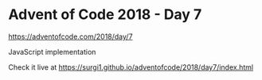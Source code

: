 # Advent of Code 2018 - Day 7

https://adventofcode.com/2018/day/7

JavaScript implementation

Check it live at https://surgi1.github.io/adventofcode/2018/day7/index.html